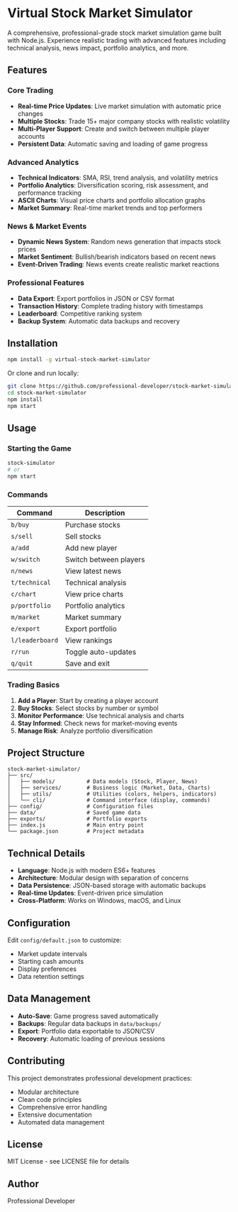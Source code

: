 # Virtual Stock Market Simulator

A comprehensive, professional-grade stock market simulation game built with Node.js. Experience realistic trading with advanced features including technical analysis, news impact, portfolio analytics, and more.

## Features

### Core Trading
- **Real-time Price Updates**: Live market simulation with automatic price changes
- **Multiple Stocks**: Trade 15+ major company stocks with realistic volatility
- **Multi-Player Support**: Create and switch between multiple player accounts
- **Persistent Data**: Automatic saving and loading of game progress

### Advanced Analytics
- **Technical Indicators**: SMA, RSI, trend analysis, and volatility metrics
- **Portfolio Analytics**: Diversification scoring, risk assessment, and performance tracking
- **ASCII Charts**: Visual price charts and portfolio allocation graphs
- **Market Summary**: Real-time market trends and top performers

### News & Market Events
- **Dynamic News System**: Random news generation that impacts stock prices
- **Market Sentiment**: Bullish/bearish indicators based on recent news
- **Event-Driven Trading**: News events create realistic market reactions

### Professional Features
- **Data Export**: Export portfolios in JSON or CSV format
- **Transaction History**: Complete trading history with timestamps
- **Leaderboard**: Competitive ranking system
- **Backup System**: Automatic data backups and recovery

## Installation

```bash
npm install -g virtual-stock-market-simulator
```

Or clone and run locally:

```bash
git clone https://github.com/professional-developer/stock-market-simulator.git
cd stock-market-simulator
npm install
npm start
```

## Usage

### Starting the Game
```bash
stock-simulator
# or
npm start
```

### Commands

| Command | Description |
|---------|-------------|
| `b/buy` | Purchase stocks |
| `s/sell` | Sell stocks |
| `a/add` | Add new player |
| `w/switch` | Switch between players |
| `n/news` | View latest news |
| `t/technical` | Technical analysis |
| `c/chart` | View price charts |
| `p/portfolio` | Portfolio analytics |
| `m/market` | Market summary |
| `e/export` | Export portfolio |
| `l/leaderboard` | View rankings |
| `r/run` | Toggle auto-updates |
| `q/quit` | Save and exit |

### Trading Basics

1. **Add a Player**: Start by creating a player account
2. **Buy Stocks**: Select stocks by number or symbol
3. **Monitor Performance**: Use technical analysis and charts
4. **Stay Informed**: Check news for market-moving events
5. **Manage Risk**: Analyze portfolio diversification

## Project Structure

```
stock-market-simulator/
├── src/
│   ├── models/          # Data models (Stock, Player, News)
│   ├── services/        # Business logic (Market, Data, Charts)
│   ├── utils/           # Utilities (colors, helpers, indicators)
│   └── cli/             # Command interface (display, commands)
├── config/              # Configuration files
├── data/                # Saved game data
├── exports/             # Portfolio exports
├── index.js             # Main entry point
└── package.json         # Project metadata
```

## Technical Details

- **Language**: Node.js with modern ES6+ features
- **Architecture**: Modular design with separation of concerns
- **Data Persistence**: JSON-based storage with automatic backups
- **Real-time Updates**: Event-driven price simulation
- **Cross-Platform**: Works on Windows, macOS, and Linux

## Configuration

Edit `config/default.json` to customize:
- Market update intervals
- Starting cash amounts
- Display preferences
- Data retention settings

## Data Management

- **Auto-Save**: Game progress saved automatically
- **Backups**: Regular data backups in `data/backups/`
- **Export**: Portfolio data exportable to JSON/CSV
- **Recovery**: Automatic loading of previous sessions

## Contributing

This project demonstrates professional development practices:
- Modular architecture
- Clean code principles
- Comprehensive error handling
- Extensive documentation
- Automated data management

## License

MIT License - see LICENSE file for details

## Author

Professional Developer
